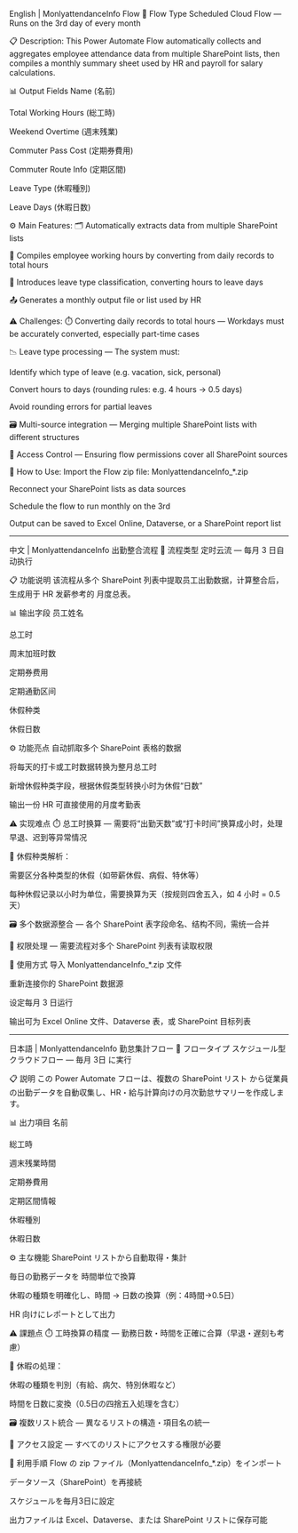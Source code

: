 English | MonlyattendanceInfo Flow
📌 Flow Type
Scheduled Cloud Flow — Runs on the 3rd day of every month

📋 Description:
This Power Automate Flow automatically collects and aggregates employee attendance data from multiple SharePoint lists, then compiles a monthly summary sheet used by HR and payroll for salary calculations.

📊 Output Fields
Name (名前)

Total Working Hours (総工時)

Weekend Overtime (週末残業)

Commuter Pass Cost (定期券費用)

Commuter Route Info (定期区間)

Leave Type (休暇種別)

Leave Days (休暇日数)

⚙️ Main Features:
🗂️ Automatically extracts data from multiple SharePoint lists

📆 Compiles employee working hours by converting from daily records to total hours

🌴 Introduces leave type classification, converting hours to leave days

📤 Generates a monthly output file or list used by HR

⚠️ Challenges:
⏱️ Converting daily records to total hours — Workdays must be accurately converted, especially part-time cases

📉 Leave type processing — The system must:

Identify which type of leave (e.g. vacation, sick, personal)

Convert hours to days (rounding rules: e.g. 4 hours → 0.5 days)

Avoid rounding errors for partial leaves

🗃️ Multi-source integration — Merging multiple SharePoint lists with different structures

🔐 Access Control — Ensuring flow permissions cover all SharePoint sources

🚀 How to Use:
Import the Flow zip file: MonlyattendanceInfo_*.zip

Reconnect your SharePoint lists as data sources

Schedule the flow to run monthly on the 3rd

Output can be saved to Excel Online, Dataverse, or a SharePoint report list

--------------------------------------------------------------------------------

中文 | MonlyattendanceInfo 出勤整合流程
📌 流程类型
定时云流 — 每月 3 日自动执行

📋 功能说明
该流程从多个 SharePoint 列表中提取员工出勤数据，计算整合后，生成用于 HR 发薪参考的 月度总表。

📊 输出字段
员工姓名

总工时

周末加班时数

定期券费用

定期通勤区间

休假种类

休假日数

⚙️ 功能亮点
自动抓取多个 SharePoint 表格的数据

将每天的打卡或工时数据转换为整月总工时

新增休假种类字段，根据休假类型转换小时为休假“日数”

输出一份 HR 可直接使用的月度考勤表

⚠️ 实现难点
⏱️ 总工时换算 — 需要将“出勤天数”或“打卡时间”换算成小时，处理早退、迟到等异常情况

🌴 休假种类解析：

需要区分各种类型的休假（如带薪休假、病假、特休等）

每种休假记录以小时为单位，需要换算为天（按规则四舍五入，如 4 小时 = 0.5 天）

🗃️ 多个数据源整合 — 各个 SharePoint 表字段命名、结构不同，需统一合并

🔐 权限处理 — 需要流程对多个 SharePoint 列表有读取权限

🚀 使用方式
导入 MonlyattendanceInfo_*.zip 文件

重新连接你的 SharePoint 数据源

设定每月 3 日运行

输出可为 Excel Online 文件、Dataverse 表，或 SharePoint 目标列表

--------------------------------------------------------------------------------

日本語 | MonlyattendanceInfo 勤怠集計フロー
📌 フロータイプ
スケジュール型クラウドフロー — 毎月 3日 に実行

📋 説明
この Power Automate フローは、複数の SharePoint リスト から従業員の出勤データを自動収集し、HR・給与計算向けの月次勤怠サマリーを作成します。

📊 出力項目
名前

総工時

週末残業時間

定期券費用

定期区間情報

休暇種別

休暇日数

⚙️ 主な機能
SharePoint リストから自動取得・集計

毎日の勤務データを 時間単位で換算

休暇の種類を明確化し、時間 → 日数の換算（例：4時間→0.5日）

HR 向けにレポートとして出力

⚠️ 課題点
⏱️ 工時換算の精度 — 勤務日数・時間を正確に合算（早退・遅刻も考慮）

🌴 休暇の処理：

休暇の種類を判別（有給、病欠、特別休暇など）

時間を日数に変換（0.5日の四捨五入処理を含む）

🗃️ 複数リスト統合 — 異なるリストの構造・項目名の統一

🔐 アクセス設定 — すべてのリストにアクセスする権限が必要

🚀 利用手順
Flow の zip ファイル（MonlyattendanceInfo_*.zip）をインポート

データソース（SharePoint）を再接続

スケジュールを毎月3日に設定

出力ファイルは Excel、Dataverse、または SharePoint リストに保存可能

